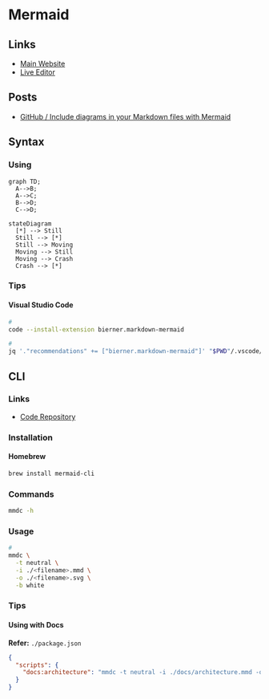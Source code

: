 # Mermaid

<!--
4 spaces
-->

## Links

- [Main Website](https://mermaid.js.org/)
- [Live Editor](https://mermaid.live)

## Posts

- [GitHub / Include diagrams in your Markdown files with Mermaid](https://github.blog/2022-02-14-include-diagrams-markdown-files-mermaid/)

## Syntax

### Using

```mermaid
graph TD;
  A-->B;
  A-->C;
  B-->D;
  C-->D;
```

```mermaid
stateDiagram
  [*] --> Still
  Still --> [*]
  Still --> Moving
  Moving --> Still
  Moving --> Crash
  Crash --> [*]
```

### Tips

#### Visual Studio Code

```sh
#
code --install-extension bierner.markdown-mermaid

#
jq '."recommendations" += ["bierner.markdown-mermaid"]' "$PWD"/.vscode/extensions.json | sponge "$PWD"/.vscode/extensions.json
```

<!--
code --install-extension bpruitt-goddard.mermaid-markdown-syntax-highlighting

jq '."recommendations" += ["bpruitt-goddard.mermaid-markdown-syntax-highlighting"]' "$PWD"/.vscode/extensions.json | sponge "$PWD"/.vscode/extensions.json
-->

## CLI

### Links

- [Code Repository](https://github.com/mermaid-js/mermaid-cli)

### Installation

#### Homebrew

```sh
brew install mermaid-cli
```

### Commands

```sh
mmdc -h
```

### Usage

```sh
#
mmdc \
  -t neutral \
  -i ./<filename>.mmd \
  -o ./<filename>.svg \
  -b white
```

### Tips

#### Using with Docs

**Refer:** `./package.json`

```json
{
  "scripts": {
    "docs:architecture": "mmdc -t neutral -i ./docs/architecture.mmd -o ./docs/assets/images/architecture.svg -b white"
  }
}
```
